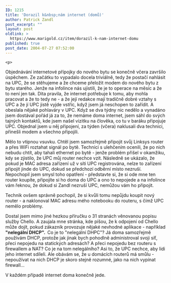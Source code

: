 ```yaml
---
ID: 1215
title: 'Dorazil k&nbsp;nám internet (domů)'
author: Patrick Zandl
post_excerpt: ""
layout: post
oldlink: >
  https://www.marigold.cz/item/dorazil-k-nam-internet-domu
published: true
post_date: 2004-07-27 07:52:00
---
```

	<p>
Objednávání internetové přípojky do nového bytu se konečně včera završilo úspěchem. Ze začátku to vypadalo docela triviálně, tedy že postačí nahlásit na UPC, že se stěhujeme a že chceme přeložit modem do nového bytu z bytu starého. Jenže na infolince nás ujistili, že je to operace na měsíc a že to není jen tak. Dita pravila, že internet potřebuje k tomu, aby mohla pracovat a že to tedy ne - a že její redakce mají tradičně dobré vztahy s UPC a že jí UPC jistě vyjde vstříc, když jsem já neschopen to zařídit. A obeslala nějaké pohlaváry v UPC. Když se dva týdny nic nedělo a vynadáno jsem dostával pořád já za to, že nemáme doma internet, jsem sáhl do svých tajných kontaktů, kde jsem našel vizitku na člověka, co tu v baráku připojuje UPC. Objednal jsem u něj připojení, za týden (včera) naklusali dva technici, přinešli modem a všechno připojili. </p>
<p>
Mělo to vtipnou vsuvku. Chtěl jsem samozřejmě připojit svůj Linksys router a přes WiFi roztahat signál po bytě. Technici s ulehčením ocenili, že po nich nebudu chtít, aby tahali ethernet po bytě - jenže problém přišel v okamžiku, kdy se zjistilo, že UPC můj router nechce vzít. Následně se ukázalo, že pokud je MAC adresa zařízení už v síti UPC registrována, nelze to zařízení připojit jinde do UPC, dokud se předchozí odběrní místo nezruší. Nepochopil jsem smysl toho opatření - představte si, že si ode mne ten router koupíte, připojíte si ho doma do UPC a ono to nepojede a na infolince vám řeknou, že dokud si Zandl nezruší UPC, nemůžou vám ho připojit. </p>
<p>
Technik ovšem správně pochopil, že si kvůli tomu nepůjdu koupit nový router - a naklonoval MAC adresu mého notebooku do routeru, s čímž UPC nemělo problémy. </p>
<p>
Dostal jsem mimo jiné hezkou příručku o 31 stranách věnovanou popisu služby Chello. A zaujala mne stránka, kde píšou, že k odpojení od Chello může dojít, pokud zákazník provozuje nějaké nevhodné aplikace - například <strong>"nelegální DHCP".  </strong>Co je to "nelegální DHPC"? Já doma samozřejmě používám DHCP, protože jak jinak bych pohodlně administroval svoji síť, přeci nepojedu na statických adresách? A přeci nepojedu bez routeru s firewallem a NAT? Co je na tom nelegálního? Asi to, že UPC nechce, aby lidi jeho internet sdíleli. Ale obávám se, že u domácích routerů má smůlu - nepoužívat na nich DHCP je skoro stejně rozumné, jako na nich vypínat firewall...</p>
<p>
V každém případě internet doma konečně jede. </p>
